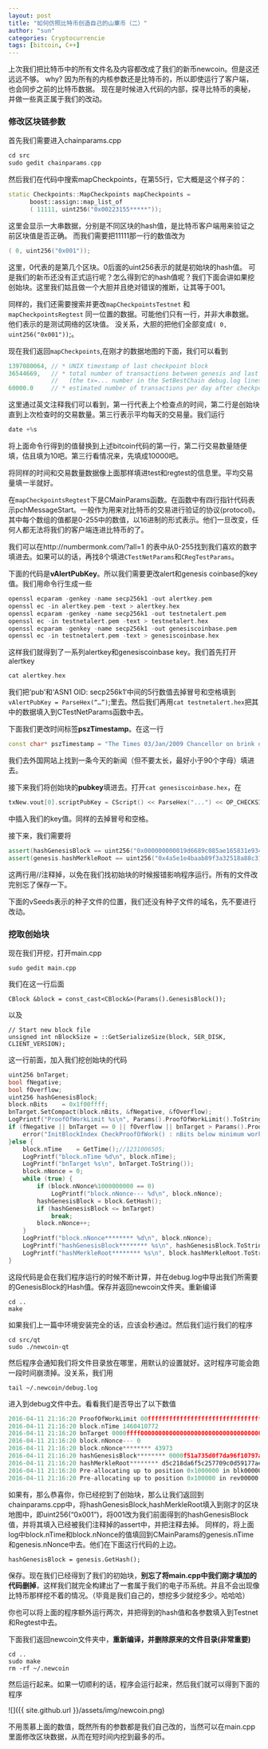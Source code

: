 ```yaml
---
layout: post
title: "如何仿照比特币创造自己的山寨币（二）"
author: "sun"
categories: Cryptocurrencie
tags: [bitcoin, C++]
---
```


上次我们把比特币中的所有文件名及内容都改成了我们的新币newcoin。但是这还远远不够。
why? 因为所有的内核参数还是比特币的，所以即使运行了客户端，也会同步之前的比特币数据。
现在是时候进入代码的内部，探寻比特币的奥秘，并做一些真正属于我们的改动。

### 修改区块链参数
首先我们需要进入chainparams.cpp

```cpp
cd src
sudo gedit chainparams.cpp
```

然后我们在代码中搜索mapCheckpoints，在第55行，它大概是这个样子的：

```cpp
static Checkpoints::MapCheckpoints mapCheckpoints =
      boost::assign::map_list_of
      ( 11111, uint256("0x00223155*****"));
```

这里会显示一大串数据，分别是不同区块的hash值，是比特币客户端用来验证之前区块值是否正确。
而我们需要把11111那一行的数值改为

```cpp
( 0, uint256("0x001"));
```

这里，0代表的是第几个区块。0后面的uint256表示的就是初始块的hash值。
可是我们的新币还没有正式运行呢？怎么得到它的hash值呢？我们下面会讲如果挖创始块。这里我们姑且做一个大胆并且绝对错误的推断，让其等于001。

同样的，我们还需要搜索并更改`mapCheckpointsTestnet` 和`mapCheckpointsRegtest` 同一位置的数据。可能他们只有一行，并非大串数据。他们表示的是测试网络的区块值。
没关系，大胆的把他们全部变成`( 0, uint256("0x001"))`;。

现在我们返回`mapCheckpoints`,在刚才的数据地图的下面，我们可以看到

```cpp
1397080064, // * UNIX timestamp of last checkpoint block
36544669,   // * total number of transactions between genesis and last checkpoint
            //   (the tx=... number in the SetBestChain debug.log lines)
60000.0     // * estimated number of transactions per day after checkpoint
```

这里通过英文注释我们可以看到，第一行代表上个检查点的时间，第二行是创始块直到上次检查时的交易数量。第三行表示平均每天的交易量。我们运行

```c
date +%s
```

将上面命令行得到的值替换到上述bitcoin代码的第一行，第二行交易数量随便填，估且填为10吧。第三行看情况来，先填成10000吧。

将同样的时间和交易数量数据像上面那样填进test和regtest的信息里。平均交易量填一半就好。

在`mapCheckpointsRegtest`下是CMainParams函数。在函数中有四行指针代码表示pchMessageStart。一般作为用来对比特币的交易进行验证的协议(protocol)。其中每个数组的值都是0-255中的数值，以16进制的形式表示。他们一旦改变，任何人都无法将我们的客户端连进比特币的了。

我们可以在http://numbermonk.com/?all=1 的表中从0-255找到我们喜欢的数字填进去。如果可以的话，再找8个填进`CTestNetParams`和`CRegTestParams`。

下面的代码是**vAlertPubKey**。所以我们需要更改alert和genesis coinbase的key值。我们用命令行生成一些

```cpp
openssl ecparam -genkey -name secp256k1 -out alertkey.pem
openssl ec -in alertkey.pem -text > alertkey.hex
openssl ecparam -genkey -name secp256k1 -out testnetalert.pem
openssl ec -in testnetalert.pem -text > testnetalert.hex
openssl ecparam -genkey -name secp256k1 -out genesiscoinbase.pem
openssl ec -in testnetalert.pem -text > genesiscoinbase.hex
```

这样我们就得到了一系列alertkey和genesiscoinbase key。我们首先打开alertkey 
```cpp
cat alertkey.hex
```

我们把‘pub’和‘ASN1 OID: secp256k1′中间的5行数值去掉冒号和空格填到`vAlertPubKey = ParseHex(“…”)`;里去。然后我们再用`cat testnetalert.hex`把其中的数据填入到CTestNetParams函数中去。

下面我们更改时间标签**pszTimestamp**。在这一行

```cpp
const char* pszTimestamp = "The Times 03/Jan/2009 Chancellor on brink of second bailout for banks";
```
我们去外国网站上找到一条今天的新闻（但不要太长，最好小于90个字母）填进去。

接下来我们将创始块的**pubkey**填进去。打开`cat genesiscoinbase.hex`，在

```cpp
txNew.vout[0].scriptPubKey = CScript() << ParseHex("...") << OP_CHECKSIG;
```

中插入我们的key值。同样的去掉冒号和空格。

接下来，我们需要将

```cpp
assert(hashGenesisBlock == uint256("0x000000000019d6689c085ae165831e934ff763ae46a2a6c172b3f1b60a8ce26f"));
assert(genesis.hashMerkleRoot == uint256("0x4a5e1e4baab89f3a32518a88c31bc87f618f76673e2cc77ab2127b7afdeda33b"));
```
这两行用//注释掉，以免在我们找初始块的时候报错影响程序运行。所有的文件改完别忘了保存一下。

下面的vSeeds表示的种子文件的位置，我们还没有种子文件的域名，先不要进行改动。

### 挖取创始块
现在我们开挖，打开main.cpp

```
sudo gedit main.cpp
```
我们在这一行后面

```
CBlock &block = const_cast<CBlock&>(Params().GenesisBlock());
```
以及

```
// Start new block file
unsigned int nBlockSize = ::GetSerializeSize(block, SER_DISK, CLIENT_VERSION);
```
这一行前面，加入我们挖创始块的代码

```cpp
uint256 bnTarget;
bool fNegative;
bool fOverflow;
uint256 hashGenesisBlock;
block.nBits    = 0x1f00ffff;
bnTarget.SetCompact(block.nBits, &fNegative, &fOverflow);
LogPrintf("ProofOfWorkLimit %s\n", Params().ProofOfWorkLimit().ToString());
if (fNegative || bnTarget == 0 || fOverflow || bnTarget > Params().ProofOfWorkLimit()) {
	error("InitBlockIndex CheckProofOfWork() : nBits below minimum work");
}else {
	block.nTime    = GetTime();//1231006505;
	LogPrintf("block.nTime %d\n", block.nTime);
	LogPrintf("bnTarget %s\n", bnTarget.ToString());
	block.nNonce = 0;
	while (true) {
		if (block.nNonce%1000000000 == 0)
			LogPrintf("block.nNonce--- %d\n", block.nNonce);
		hashGenesisBlock = block.GetHash();
		if (hashGenesisBlock <= bnTarget)
			break;
		block.nNonce++;
	}
	LogPrintf("block.nNonce******** %d\n", block.nNonce);
	LogPrintf("hashGenesisBlock******** %s\n", hashGenesisBlock.ToString());
	LogPrintf("hashMerkleRoot******** %s\n", block.hashMerkleRoot.ToString());
}
```
这段代码是会在我们程序运行的时候不断计算，并在debug.log中导出我们所需要的GenesisBlock的Hash值。保存并返回newcoin文件夹。重新编译

```
cd ..
make
```
如果我们上一篇中环境安装完全的话，应该会秒通过。然后我们运行我们的程序

```
cd src/qt
sudo ./newcoin-qt
```
然后程序会通知我们将文件目录放在哪里，用默认的设置就好。这时程序可能会跑一段时间崩溃掉。没关系，我们用

```
tail ~/.newcoin/debug.log
```
进入到debug文件中去。看看我们是否导出了以下数值

```cpp
2016-04-11 21:16:20 ProofOfWorkLimit 00ffffffffffffffffffffffffffffffffffffffffffffffffffffffffffffff
2016-04-11 21:16:20 block.nTime 1460410772
2016-04-11 21:16:20 bnTarget 0000ffff00000000000000000000000000000000000000000000000000000000
2016-04-11 21:16:20 block.nNonce--- 0
2016-04-11 21:16:20 block.nNonce******** 43973
2016-04-11 21:16:20 hashGenesisBlock******** 0000f51a735d0f7da96f10797ad76e00e53614422987f2b6056aaf61857e165e
2016-04-11 21:16:20 hashMerkleRoot******** d5c218da6f5c257709c0d59177ae4527ea5049f15baf26260a071c2e212154ac
2016-04-11 21:16:20 Pre-allocating up to position 0x1000000 in blk00000.dat
2016-04-11 21:16:20 Pre-allocating up to position 0x100000 in rev00000.dat
```
如果有，那么恭喜你，你已经挖到了创始块，那么让我们返回到chainparams.cpp中，将hashGenesisBlock,hashMerkleRoot填入到刚才的区块地图中，即uint256(“0x001”)，将001改为我们前面得到的hashGenesisBlock值，并将其填入已经被我们注释掉的assert中，并把注释去掉。
同样的，将上面log中block.nTime和block.nNonce的值填回到CMainParams的genesis.nTime和genesis.nNonce中去。他们在下面这行代码的上边。

```
hashGenesisBlock = genesis.GetHash();
```
保存。现在我们已经得到了我们的初始块，**别忘了将main.cpp中我们刚才填加的代码删掉**，这样我们就完全构建出了一套属于我们的电子币系统。并且不会出现像比特币那样挖不着的情况。（毕竟是我们自己的，想挖多少就挖多少。哈哈哈）

你也可以将上面的程序额外运行两次，并把得到的hash值和各参数填入到Testnet和Regtest中去。

下面我们返回newcoin文件夹中，**重新编译，并删除原来的文件目录(非常重要)**

```
cd ..
sudo make
rm -rf ~/.newcoin
```
然后运行起来。如果一切顺利的话，程序会运行起来，然后我们就可以得到下面的程序

![]({{ site.github.url }}/assets/img/newcoin.png)

不用羡慕上面的数值，既然所有的参数都是我们自己改的，当然可以在main.cpp里面修改区块数据，从而在短时间内挖到最多的币。
